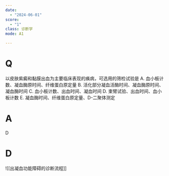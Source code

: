 ```yaml
---
date:
  - "2024-06-01"
score:
  - "1"
class: 诊断学
mode: A1

---
```



# Q
以皮肤紫癜和黏膜出血为主要临床表现的痪病，可选用的筛检试验是
A. 血小板计数、凝血酶原时间、纤维蛋白原定量
B. 活化部分凝血活酶时间、凝血酶原时间、凝血酶时间
C. 血小板计数、出血时间、凝血时间
D. 束臂试验、出血时间、血小板计数
E. 凝血酶时间、纤维蛋白原定量、D-二聚体测定

# A

D


# D
![[出凝血功能障碍的诊断流程]]